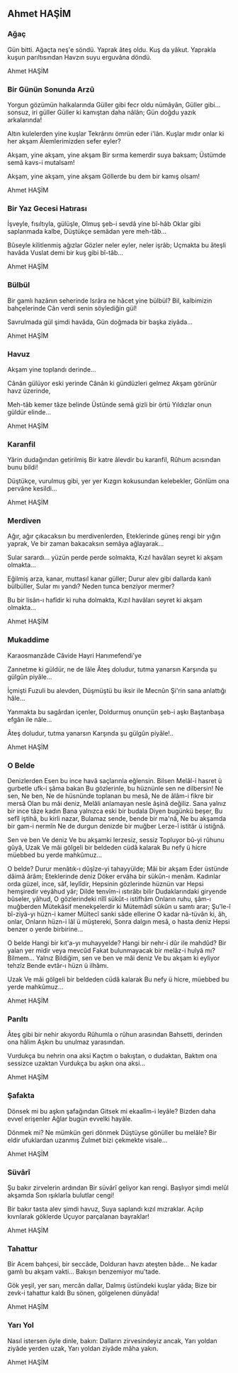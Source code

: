 ## Ahmet HAŞİM

###  Ağaç

Gün bitti. Ağaçta neş'e söndü.
Yaprak âteş oldu. Kuş da yâkut.
Yaprakla kuşun parıltısından
Havzın suyu erguvâna döndü.

Ahmet HAŞİM

###  Bir Günün Sonunda Arzû

Yorgun gözümün halkalarında
Güller gibi fecr oldu nümâyân,
Güller gibi... sonsuz, iri güller
Güller ki kamıştan daha nâlân;
Gün doğdu yazık arkalarında!

Altın kulelerden yine kuşlar
Tekrârını ömrün eder i'lân.
Kuşlar mıdır onlar ki her akşam
Âlemlerimizden sefer eyler?

Akşam, yine akşam, yine akşam
Bir sırma kemerdir suya baksam;
Üstümde semâ kavs-i mutalsam!

Akşam, yine akşam, yine akşam
Göllerde bu dem bir kamış olsam!

Ahmet HAŞİM

### Bir Yaz Gecesi Hatırası

İşveyle, fısıltıyla, gülüşle,
Olmuş şeb-i sevdâ yine bî-hâb
Oklar gibi saplanmada kalbe,
Düştükçe semâdan yere meh-tâb...

Bûseyle kilitlenmiş ağızlar
Gözler neler eyler, neler işrâb;
Uçmakta bu âteşli havâda
Vuslat demi bir kuş gibi bî-tâb...

Ahmet HAŞİM

###  Bülbül

Bir gamlı hazânın seherinde
Isrâra ne hâcet yine bülbül?
Bil, kalbimizin bahçelerinde
Cân verdi senin söylediğin gül!

Savrulmada gül şimdi havâda,
Gün doğmada bir başka ziyâda...

Ahmet HAŞİM

### Havuz

Akşam yine toplandı derinde...

Cânân gülüyor eski yerinde
Cânân ki gündüzleri gelmez
Akşam görünür havz üzerinde,

Meh-tâb kemer tâze belinde
Üstünde semâ gizli bir örtü
Yıldızlar onun güldür elinde...

Ahmet HAŞİM

### Karanfil

Yârin dudağından getirilmiş
Bir katre âlevdir bu karanfil,
Rûhum acısından bunu bildi!

Düştükçe, vurulmuş gibi, yer yer
Kızgın kokusundan kelebekler,
Gönlüm ona pervâne kesildi...

Ahmet HAŞİM

### Merdiven

Ağır, ağır çıkacaksın bu merdivenlerden,
Eteklerinde güneş rengi bir yığın yaprak,
Ve bir zaman bakacaksın semâya ağlayarak...

Sular sarardı... yüzün perde perde solmakta,
Kızıl havâları seyret ki akşam olmakta...

Eğilmiş arza, kanar, muttasıl kanar güller;
Durur alev gibi dallarda kanlı bülbüller,
Sular mı yandı? Neden tunca benziyor mermer?

Bu bir lisân-ı hafîdir ki ruha dolmakta,
Kızıl havâları seyret ki akşam olmakta...

Ahmet HAŞİM

### Mukaddime

Karaosmanzâde Câvide Hayri Hanımefendi'ye

Zannetme ki güldür, ne de lâle
Âteş doludur, tutma yanarsın
Karşında şu gülgûn piyâle...

İçmişti Fuzuli bu alevden,
Düşmüştü bu iksir ile Mecnûn
Şi'rin sana anlattığı hâle...

Yanmakta bu sagârdan içenler,
Doldurmuş onunçün şeb-i aşkı
Baştanbaşa efgân ile nâle...

Âteş doludur, tutma yanarsın
Karşında şu gülgûn piyâle!..

Ahmet HAŞİM

###  O Belde

Denizlerden
Esen bu ince havâ saçlarınla eğlensin.
Bilsen
Melâl-i hasret ü gurbetle ufk-i şâma bakan
Bu gözlerinle, bu hüznünle sen ne dilbersin!
Ne sen,
Ne ben,
Ne de hüsnünde toplanan bu mesâ,
Ne de âlâm-i fikre bir mersâ
Olan bu mâi deniz,
Melâli anlamayan nesle âşinâ değiliz.
Sana yalnız bir ince tâze kadın
Bana yalnızca eski bir budala
Diyen bugünkü beşer,
Bu sefîl iştihâ, bu kirli nazar,
Bulamaz sende, bende bir ma'nâ,
Ne bu akşamda bir gam-i nermîn
Ne de durgun denizde bir muğber
Lerze-î istitâr ü istiğnâ.

Sen ve ben
Ve deniz
Ve bu akşamki lerzesiz, sessiz
Topluyor bû-yi rûhunu gûyâ,
Uzak
Ve mâi gölgeli bir beldeden cüdâ kalarak
Bu nefy ü hicre müebbed bu yerde mahkûmuz...

O belde?
Durur menâtık-ı dûşîze-yi tahayyülde;
Mâi bir akşam
Eder üstünde dâimâ ârâm;
Eteklerinde deniz
Döker ervâha bir sükûn-ı menâm.
Kadınlar orda güzel, ince, sâf, leylîdir,
Hepsinin gözlerinde hüznün var
Hepsi hemşiredir veyâhud yâr;
Dilde tenvîm-i ıstırâbı bilir
Dudaklarındaki giryende bûseler, yâhud,
O gözlerindeki nîlî sükût-ı istifhâm
Onların ruhu, şâm-ı muğberden
Mütekâsif menekşelerdir ki
Mütemâdî sükûn u samtı arar;
Şu'le-î bî-ziyâ-yı hüzn-i kamer
Mültecî sanki sâde ellerine
O kadar nâ-tüvân ki, âh, onlar,
Onların hüzn-i lâl ü müştereki,
Sonra dalgın mesâ, o hasta deniz
Hepsi benzer o yerde birbirine...

O belde
Hangi bir kıt'a-yı muhayyelde?
Hangi bir nehr-i dûr ile mahdûd?
Bir yalan yer midir veya mevcûd
Fakat bulunmayacak bir melâz-i hulyâ mı?
Bilmem... Yalnız
Bildiğim, sen ve ben ve mâi deniz
Ve bu akşam ki eyliyor tehzîz
Bende evtâr-ı hüzn ü ilhâmı.

Uzak
Ve mâi gölgeli bir beldeden cüdâ kalarak
Bu nefy ü hicre, müebbed bu yerde mahkûmuz...

Ahmet HAŞİM

### Parıltı

Âteş gibi bir nehir akıyordu
Rûhumla o rûhun arasından
Bahsetti, derinden ona hâlim
Aşkın bu unulmaz yarasından.

Vurdukça bu nehrin ona aksi
Kaçtım o bakıştan, o dudaktan,
Baktım ona sessizce uzaktan
Vurdukça bu aşkın ona aksi...

Ahmet HAŞİM

###  Şafakta

Dönsek mi bu aşkın şafağından
Gitsek mi ekaalîm-i leyâle?
Bizden daha evvel erişenler
Ağlar bugün evvelki hayâle.

Dönmek mi? Ne mümkün geri dönmek
Düştüyse gönüller bu melâle?
Bir eldir ufuklardan uzanmış
Zulmet bizi çekmekte visale...

Ahmet HAŞİM

###  Süvârî

Şu bakır zirvelerin ardından
Bir süvârî geliyor kan rengi.
Başlıyor şimdi melûl akşamda
Son ışıklarla bulutlar cengi!

Bir bakır tasta alev şimdi havuz,
Suya saplandı kızıl mızraklar.
Açılıp kıvrılarak göklerde
Uçuyor parçalanan bayraklar!

Ahmet HAŞİM

### Tahattur

Bir Acem bahçesi, bir seccâde,
Dolduran havzı ateşten bâde...
Ne kadar gamlı bu akşam vakti...
Bakışın benzemiyor mu'tade.

Gök yeşil, yer sarı, mercân dallar,
Dalmış üstündeki kuşlar yâda;
Bize bir zevk-i tahattur kaldı
Bu sönen, gölgelenen dünyâda!

Ahmet HAŞİM

### Yarı Yol

Nasıl istersen öyle dinle, bakın:
Dalların zirvesindeyiz ancak,
Yarı yoldan ziyâde yerden uzak,
Yarı yoldan ziyâde mâha yakın.

Ahmet HAŞİM